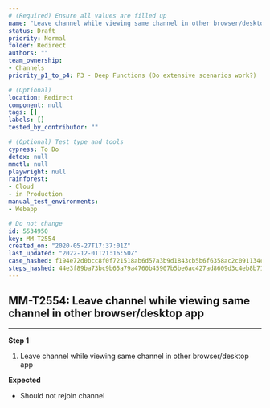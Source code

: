 ```yaml
---
# (Required) Ensure all values are filled up
name: "Leave channel while viewing same channel in other browser/desktop app"
status: Draft
priority: Normal
folder: Redirect
authors: ""
team_ownership: 
- Channels
priority_p1_to_p4: P3 - Deep Functions (Do extensive scenarios work?)

# (Optional)
location: Redirect
component: null
tags: []
labels: []
tested_by_contributor: ""

# (Optional) Test type and tools
cypress: To Do
detox: null
mmctl: null
playwright: null
rainforest: 
- Cloud
- in Production
manual_test_environments:
- Webapp

# Do not change
id: 5534950
key: MM-T2554
created_on: "2020-05-27T17:37:01Z"
last_updated: "2022-12-01T21:16:50Z"
case_hashed: f194e72d0bcc8f0f721518ab6d57a3b9d1843cb5b6f6358ac2c091134c342880ecb65671d9d932c62011f990382c9e80
steps_hashed: 44e3f89ba73bc9b65a79a4760b45907b5be6ac427ad8609d3c4eb8b71c795d6d640e92a31081b634c5d3527c80f8524c
---
```


<!-- (Auto-generated) Based on frontmatter's "key" and "name" -->

## MM-T2554: Leave channel while viewing same channel in other browser/desktop app

---

**Step 1**

1. Leave channel while viewing same channel in other browser/desktop app

**Expected**

- Should not rejoin channel
